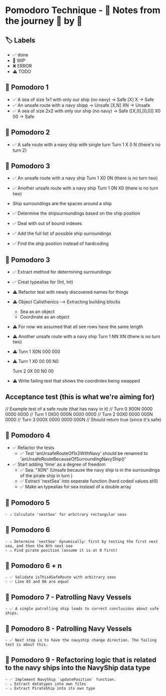 # Pomodoro Technique - 📝 Notes from the journey 🍅 by 🍅

## 🏷️ Labels

- ✅ done
- 🚧 WIP
- ❌ ERROR
- ⚠️ TODO

## 🍅 Pomodoro 1

- ✅ A sea of size 1x1 with only our ship (no navy) -> Safe [X]
    X -> Safe
- ✅ An unsafe route with a navy shipp -> Unsafe [X,N]
    XN -> Unsafe
- ✅ A sea of size 2x2 with only our ship (no navy) -> Safe [[X,0],[0,0]]
    X0
    00 -> Safe
  
## 🍅 Pomodoro 2
- ✅ A safe route with a navy ship with single turn
    Turn 1
    X
    0
    N
    (there's no turn 2)

## 🍅 Pomodoro 3

- ✅ An unsafe route with a navy ship
    Turn 1
    X0
    0N
    (there is no turn two)
    
- ✅ Another unsafe route with a navy ship Turn 1 
    0N
    X0
    (there is no turn two)

- Ship surroundings are the spaces around a ship

- ✅ Determine the shipsurroundings based on the ship position
- ✅ Deal with out of bound indexes
- ✅ Add the full list of possible ship surroundings
- ✅ Find the ship position instead of hardcoding

    
## 🍅 Pomodoro 3
- ✅ Extract method for determining surroundings
- ✅ Creat typealias for (Int, Int)
- ⚠️ Refactor test with newly discovered names for things
- ⚠️ Object Calisthenics --> Extracting  building blocks
    - Sea as an object
    - Coordinate as an object
- ⚠️ For now we assumed that all see rows have the same length


- ⚠️ Another unsafe route with a navy ship Turn 1 
    NN
    XN
    (there is no turn two)

- ⚠️ 
    Turn 1
    X0N
    000
    000
    
- ⚠️
    Turn 1
    X0
    00
    00
    N0
    
    Turn 2
    0X
    00
    N0
    00
- ⚠️ Write failing test that shows the coordintes being swapped
    
## Acceptance test (this is what we're aiming for)
// Example test of a safe route (that has navy in it)
// Turn 0
X00N
0000
0000
0000
// Turn 1
0X00
000N
0000
0000
// Turn 2
00X0
0000
000N
0000
// Turn 3
000X
0000
0000
000N
// Should return true (since it's safe)

## 🍅 Pomodoro 4
- ✅ Refactor the tests
    - ✅ Test 'anUnsafeRouteOf1x2WithNavy' should be renamed to 'anUnsafeRouteBecauseOfSurroundingNavyShip()'
- ✅ Start adding 'time' as a degree of freedom
    - ✅ Sea: "X0N" (Unsafe because the navy ship is in the surroundings of the pirate ship in turn )
    - ✅ Extract 'nextSea' into seperate function (hard coded values still)
    - ✅ Make an typealias for sea instead of a double array

## 🍅 Pomodoro 5
    - ⚠️ Calculate 'nextSea' for arbitrary rectangular seas

## 🍅 Pomodoro 6 
    - ⚠️ Determine 'nextSea' dynamically: first by testing the first next sea, and then the Nth next sea
    - ⚠️ Find pirate position (assume it is at 0 first)

## 🍅 Pomodoro 6 + n
    - ✅ Validate isThisASafeRoute with arbitrary seas
    - ✅ Line 65 and 66 are equal

## 🍅 Pomodoro 7 - Patrolling Navy Vessels
    - ✅ A single patrolling ship leads to correct conclusions about safe ships.

## 🍅 Pomodoro 8 - Patrolling Navy Vessels
    - ✅ Next step is to have the navyship change direction. The failing test is about this.
    
## 🍅 Pomodoro 9 - Refactoring logic that is related to the navy ships into the NavyShip data type
    - ✅ Implement NavyShip `updatePosition` function.
    - ⚠️ Extract datatypes into own files
    - ⚠️ Extract PirateShip into its own type
